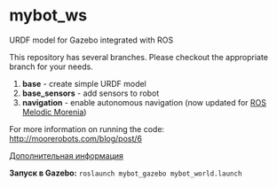# mybot_ws
URDF model for Gazebo integrated with ROS

This repository has several branches. Please checkout the appropriate branch for your needs. <br>
1) <strong>base</strong> - create simple URDF model <br>
2) <strong>base_sensors</strong> - add sensors to robot <br>
3) <strong>navigation</strong> - enable autonomous navigation (now updated for [ROS Melodic Morenia](http://wiki.ros.org/melodic))

For more information on running the code:  <br>
http://moorerobots.com/blog/post/6

<a href="https://robokvantum.ru/w/index.php/%D0%A1%D0%B8%D0%BC%D1%83%D0%BB%D1%8F%D1%86%D0%B8%D0%BE%D0%BD%D0%BD%D1%8B%D0%B5_%D0%BC%D0%BE%D0%B4%D0%B5%D0%BB%D0%B8_%D1%80%D0%BE%D0%B1%D0%BE%D1%82%D0%BE%D0%B2_%D0%B4%D0%BB%D1%8F_ROS_(%D1%87%D0%B0%D1%81%D1%82%D1%8C_1)">
Дополнительная информация
</a>

<p><b>Запуск в Gazebo:</b> <code>roslaunch mybot_gazebo mybot_world.launch</code></p>
